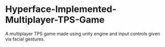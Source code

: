 # Hyperface-Implemented-Multiplayer-TPS-Game
A multiplayer TPS game made using unity engine and input controls given via facial gestures.

